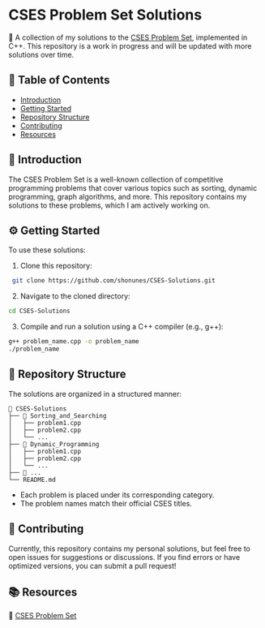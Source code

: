 # CSES Problem Set Solutions

📌 A collection of my solutions to the [CSES Problem Set](https://cses.fi/problemset/), implemented in C++. This repository is a work in progress and will be updated with more solutions over time.

## 📖 Table of Contents
- [Introduction](#-introduction)
- [Getting Started](#️-getting-started)
- [Repository Structure](#-repository-structure)
- [Contributing](#-contributing)
- [Resources](#-resources)

## 🚀 Introduction
The CSES Problem Set is a well-known collection of competitive programming problems that cover various topics such as sorting, dynamic programming, graph algorithms, and more. This repository contains my solutions to these problems, which I am actively working on.

## ⚙️ Getting Started
To use these solutions:
1. Clone this repository:
  ```sh
   git clone https://github.com/shonunes/CSES-Solutions.git
  ```
2. Navigate to the cloned directory:
  ```sh
  cd CSES-Solutions
  ```
3. Compile and run a solution using a C++ compiler (e.g., g++):
  ```sh
  g++ problem_name.cpp -o problem_name
  ./problem_name
  ```

## 📂 Repository Structure
The solutions are organized in a structured manner:
```
📁 CSES-Solutions
├── 📁 Sorting_and_Searching
│   ├── problem1.cpp
│   ├── problem2.cpp
│   └── ...
├── 📁 Dynamic_Programming
│   ├── problem1.cpp
│   ├── problem2.cpp
│   └── ...
├── 📁 ...
└── README.md
```
- Each problem is placed under its corresponding category.
- The problem names match their official CSES titles.

## 🤝 Contributing
Currently, this repository contains my personal solutions, but feel free to open issues for suggestions or discussions. If you find errors or have optimized versions, you can submit a pull request!

## 📚 Resources
🔗 [CSES Problem Set](https://cses.fi/problemset/)
